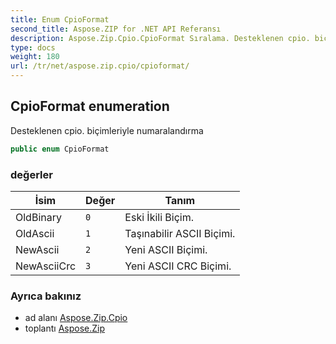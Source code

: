 ```yaml
---
title: Enum CpioFormat
second_title: Aspose.ZIP for .NET API Referansı
description: Aspose.Zip.Cpio.CpioFormat Sıralama. Desteklenen cpio. biçimleriyle numaralandırma
type: docs
weight: 180
url: /tr/net/aspose.zip.cpio/cpioformat/
---
```

## CpioFormat enumeration

Desteklenen cpio. biçimleriyle numaralandırma

```csharp
public enum CpioFormat
```

### değerler

| İsim | Değer | Tanım |
| --- | --- | --- |
| OldBinary | `0` | Eski İkili Biçim. |
| OldAscii | `1` | Taşınabilir ASCII Biçimi. |
| NewAscii | `2` | Yeni ASCII Biçimi. |
| NewAsciiCrc | `3` | Yeni ASCII CRC Biçimi. |

### Ayrıca bakınız

* ad alanı [Aspose.Zip.Cpio](../../aspose.zip.cpio/)
* toplantı [Aspose.Zip](../../)



